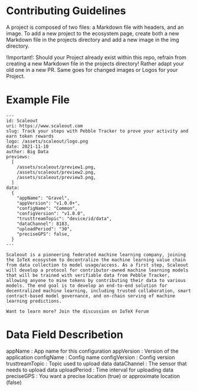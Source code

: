 # Contributing Guidelines

A project is composed of two files: a Markdown file with headers, and an image. To add a new project to the ecosystem page, create both a new Markdown file in the projects directory and add a new image in the img directory.

!Important!: Should your Project already exist within this repo, refrain from creating a new Markdown file in the projects directory! Rather adapt your old one in a new PR. Same goes for changed images or Logos for your Project.

# Example File

```mdx
---
id: Scaleout
uri: https://www.scaleout.com
slug: Track your steps with Pebble Tracker to prove your activity and earn token rewards
logo: /assets/scaleout/logo.png
date: 2021-11-10
author: Big Data
previews:
  [
    /assets/scaleout/preview1.png,
    /assets/scaleout/preview2.png,
    /assets/scaleout/preview3.png,
  ]
data:
  {
    "appName": "Gravel",
    "appVersion": "v1.0.0+",
    "configName": "Common",
    "configVersion": "v1.0.0",
    "trusttreamTopic": "device/id/data",
    "dataChannel": 8183,
    "uploadPeriod": "30",
    "preciseGPS": false,
  }
---

Scaleout is a pioneering federated machine learning company, joining the IoTeX ecosystem to decentralize the machine learning value chain from data collection to model usage/access. As a first step, Scaleout will develop a protocol for contributor-owned machine learning models that will be trained with verifiable data from Pebble Tracker, allowing anyone to mine tokens by contributing their data to various models. The end goal is to develop an end-to-end solution for decentralized machine learning, including trusted collaboration, smart contract-based model governance, and on-chain serving of machine learning predictions.

Want to learn more? Join the discussion on IoTeX Forum
```
# Data Field Describetion
appName : App name for this configuration
appVersion : Version of the application
configName : Config name
configVersion : Config version
trusttreamTopic : Topic used to upload data
dataChannel : The sensor that needs to upload data
uploadPeriod : Time interval for uploading data
preciseGPS : You want a precise location (true) or approximate location (false)
